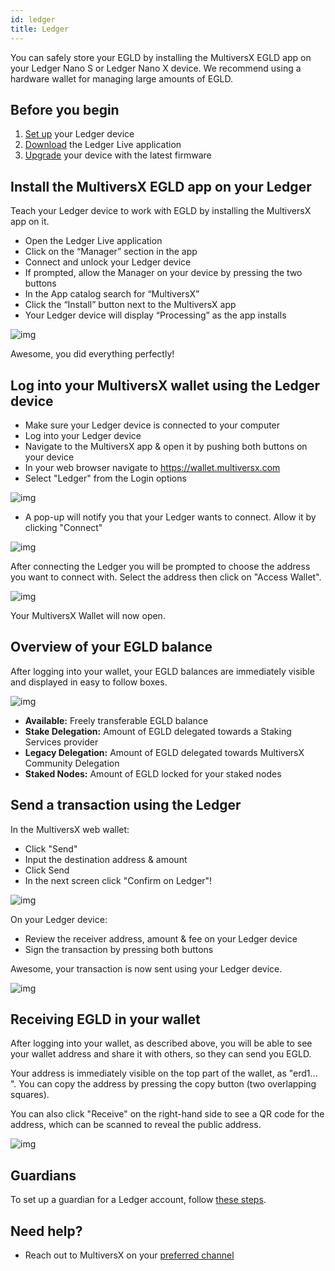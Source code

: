 ```yaml
---
id: ledger
title: Ledger
---
```


[comment]: # (mx-abstract)

You can safely store your EGLD by installing the MultiversX EGLD app on your Ledger Nano S or Ledger Nano X device. We recommend using a hardware wallet for managing large amounts of EGLD.

[comment]: # (mx-context-auto)

## Before you begin

1. [Set up](https://support.ledger.com/hc/en-us/articles/360000613793) your Ledger device
2. [Download](https://www.ledger.com/ledger-live/download) the Ledger Live application
3. [Upgrade](https://support.ledger.com/hc/en-us/articles/360002731113) your device with the latest firmware‌

[comment]: # (mx-context-auto)

## **Install the MultiversX EGLD app on your Ledger**

Teach your Ledger device to work with EGLD by installing the MultiversX app on it.‌

- Open the Ledger Live application
- Click on the “Manager” section in the app
- Connect and unlock your Ledger device
- If prompted, allow the Manager on your device by pressing the two buttons
- In the App catalog search for “MultiversX”
- Click the “Install” button next to the MultiversX app
- Your Ledger device will display “Processing” as the app installs

![img](/wallet/ledger/ledger_live.png)

Awesome, you did everything perfectly!

[comment]: # (mx-context-auto)

## Log into your MultiversX wallet using the Ledger device

- Make sure your Ledger device is connected to your computer
- Log into your Ledger device
- Navigate to the MultiversX app & open it by pushing both buttons on your device
- In your web browser navigate to https://wallet.multiversx.com
- Select "Ledger" from the Login options

![img](/wallet/ledger/connect_ledger.png)

- A pop-up will notify you that your Ledger wants to connect. Allow it by clicking "Connect"

![img](/wallet/ledger/paired.png)

After connecting the Ledger you will be prompted to choose the address you want to connect with. Select the address then click on "Access Wallet".

![img](/wallet/ledger/ledger_address.png)

Your MultiversX Wallet will now open.

[comment]: # (mx-context-auto)

## Overview of your EGLD balance

After logging into your wallet, your EGLD balances are immediately visible and displayed in easy to follow boxes.

![img](/wallet/web-wallet/wallet_balance_overview.png)

- **Available:** Freely transferable EGLD balance
- **Stake Delegation:** Amount of EGLD delegated towards a Staking Services provider
- **Legacy Delegation:** Amount of EGLD delegated towards MultiversX Community Delegation
- **Staked Nodes:** Amount of EGLD locked for your staked nodes

[comment]: # (mx-context-auto)

## Send a transaction using the Ledger

In the MultiversX web wallet:

- Click "Send"
- Input the destination address & amount
- Click Send
- In the next screen click "Confirm on Ledger"!

![img](/wallet/ledger/confirm.png)

On your Ledger device:

- Review the receiver address, amount & fee on your Ledger device
- Sign the transaction by pressing both buttons

Awesome, your transaction is now sent using your Ledger device.

![img](/wallet/ledger/tx_completed.png)

[comment]: # (mx-context-auto)

## Receiving EGLD in your wallet

After logging into your wallet, as described above, you will be able to see your wallet address and share it with others, so they can send you EGLD.‌

Your address is immediately visible on the top part of the wallet, as "erd1... ". You can copy the address by pressing the copy button (two overlapping squares). ‌

You can also click "Receive" on the right-hand side to see a QR code for the address, which can be scanned to reveal the public address.

![img](/wallet/ledger/receive.png)

[comment]: # (mx-context-auto)

## Guardians

To set up a guardian for a Ledger account, follow [these steps](/wallet/web-wallet.md#guardian).

## **Need help?**

- Reach out to MultiversX on your [preferred channel](https://linktr.ee/MultiversX)
